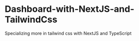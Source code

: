 # Dashboard-with-NextJS-and-TailwindCss
Specializing more in tailwind css with NextJS and TypeScript
